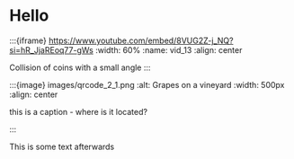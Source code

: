 # Hello

:::{iframe} https://www.youtube.com/embed/8VUG2Z-j_NQ?si=hR_JjaREoq77-gWs
:width: 60%
:name: vid_13
:align: center

Collision of coins with a small angle
:::

:::{image} images/qrcode_2_1.png
:alt: Grapes on a vineyard
:width: 500px
:align: center

this is a caption - where is it located?

:::

This is some text afterwards
